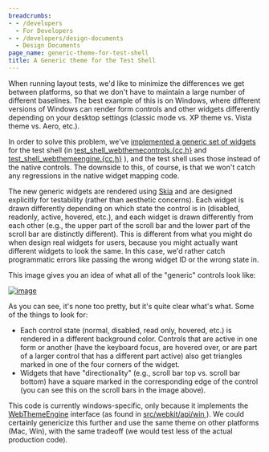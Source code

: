```yaml
---
breadcrumbs:
- - /developers
  - For Developers
- - /developers/design-documents
  - Design Documents
page_name: generic-theme-for-test-shell
title: A Generic theme for the Test Shell
---
```


When running layout tests, we'd like to minimize the differences we get between
platforms, so that we don't have to maintain a large number of different
baselines. The best example of this is on Windows, where different versions of
Windows can render form controls and other widgets differently depending on your
desktop settings (classic mode vs. XP theme vs. Vista theme vs. Aero, etc.).

In order to solve this problem, we've [implemented a generic set of
widgets](http://src.chromium.org/viewvc/chrome) for the test shell (in
[test_shell_webthemecontrols.{cc,h}](http://src.chromium.org/viewvc/chrome/trunk/src/webkit/tools/test_shell/test_shell_webthemecontrol.cc)
and
[test_shell_webthemeengine.{cc,h}](http://src.chromium.org/viewvc/chrome/trunk/src/webkit/tools/test_shell/test_shell_webthemeengine.cc)
), and the test shell uses those instead of the native controls. The downside to
this, of course, is that we won't catch any regressions in the native widget
mapping code.

The new generic widgets are rendered using
[Skia](http://code.google.com/p/skia/) and are designed explicitly for
testability (rather than aesthetic concerns). Each widget is drawn differently
depending on which state the control is in (disabled, readonly, active, hovered,
etc.), and each widget is drawn differently from each other (e.g., the upper
part of the scroll bar and the lower part of the scroll bar are distinctly
different). This is different from what you might do when design real widgets
for users, because you might actually want different widgets to look the same.
In this case, we'd rather catch programmatic errors like passing the wrong
widget ID or the wrong state in.

This image gives you an idea of what all of the "generic" controls look like:

[<img alt="image"
src="/developers/design-documents/generic-theme-for-test-shell/test_shell_generic_theme.png">](/developers/design-documents/generic-theme-for-test-shell/test_shell_generic_theme.png)

As you can see, it's none too pretty, but it's quite clear what's what. Some of
the things to look for:

*   Each control state (normal, disabled, read only, hovered, etc.) is
            rendered in a different background color. Controls that are active
            in one form or another (have the keyboard focus, are hovered over,
            or are part of a larger control that has a different part active)
            also get triangles marked in one of the four corners of the widget.
*   Widgets that have "directionality" (e.g., scroll bar top vs. scroll
            bar bottom) have a square marked in the corresponding edge of the
            control (you can see this on the scroll bars in the image above).

This code is currently windows-specific, only because it implements the
[WebThemeEngine](http://src.chromium.org/viewvc/chrome/trunk/src/webkit/api/public/win/WebThemeEngine.h)
interface (as found in [src/webkit/api/win
](http://src.chromium.org/viewvc/chrome/trunk/src/webkit/api/public/win/)). We
could certainly genericize this further and use the same theme on other
platforms (Mac, Win), with the same tradeoff (we would test less of the actual
production code).